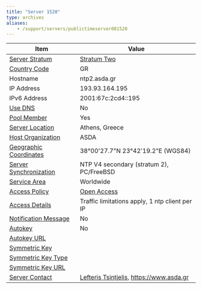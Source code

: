 ```yaml
---
title: "Server 1520"
type: archives
aliases:
    - /support/servers/publictimeserver001520
---
```


| Item | Value |
| ----- | ----- |
| [Server Stratum](/support/servers/serverstratum) | [Stratum Two](/support/servers/stratumtwotimeservers) |
| [Country Code](/support/servers/countrycode) | GR |
| Hostname |  ntp2.asda.gr  |
| IP Address |  193.93.164.195  |
| IPv6 Address |  2001:67c:2cd4::195 |
| [Use DNS](/support/servers/usedns) | No |
| [Pool Member](/support/servers/poolmember) | Yes |
| [Server Location](/support/servers/serverlocation) |  Athens, Greece |
| [Host Organization](/support/servers/hostorganization) | ASDA |
| [ Geographic Coordinates](/support/servers/geographiccoordinates) |  38°00'27.7"N 23°42'19.2"E (WGS84) |
| [Server Synchronization](/support/servers/serversynchronization) |  NTP V4 secondary (stratum 2), PC/FreeBSD |
| [Service Area](/support/servers/servicearea) | Worldwide |
| [Access Policy](/support/servers/accesspolicy) | [Open Access](/support/servers/openaccess) |
| [Access Details](/support/servers/accessdetails) |  Traffic limitations apply, 1 ntp client per IP  |
| [Notification Message](/support/servers/notificationmessage) | No |
| [Autokey](/support/servers/autokey) | No |
| [Autokey URL](/support/servers/autokeyurl) | |
| [Symmetric Key](/support/servers/symmetrickey) | |
| [Symmetric Key Type](/support/servers/symmetrickeytype) | |
| [Symmetric Key URL](/support/servers/symmetrickeyurl) | |
| [Server Contact](/support/servers/servercontact) | [Lefteris Tsintjelis](mailto:ntp@asda.gr), https://www.asda.gr |